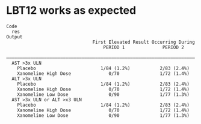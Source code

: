 # LBT12 works as expected

    Code
      res
    Output
                                    First Elevated Result Occurring During  
                                        PERIOD 1              PERIOD 2      
      ——————————————————————————————————————————————————————————————————————
      AST >3x ULN                                                           
        Placebo                        1/84 (1.2%)           2/83 (2.4%)    
        Xanomeline High Dose              0/70               1/72 (1.4%)    
      ALT >3x ULN                                                           
        Placebo                        1/84 (1.2%)           2/83 (2.4%)    
        Xanomeline High Dose              0/70               1/72 (1.4%)    
        Xanomeline Low Dose               0/90               1/77 (1.3%)    
      AST >3x ULN or ALT >x3 ULN                                            
        Placebo                        1/84 (1.2%)           2/83 (2.4%)    
        Xanomeline High Dose              0/70               1/72 (1.4%)    
        Xanomeline Low Dose               0/90               1/77 (1.3%)    

